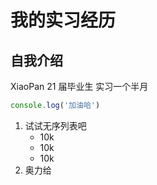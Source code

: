 # 我的实习经历

## 自我介绍

XiaoPan 21 届毕业生 实习一个半月

```javascript
console.log('加油哈')
```

1. 试试无序列表吧
   - 10k
   - 10k
   - 10k
2. 奥力给
